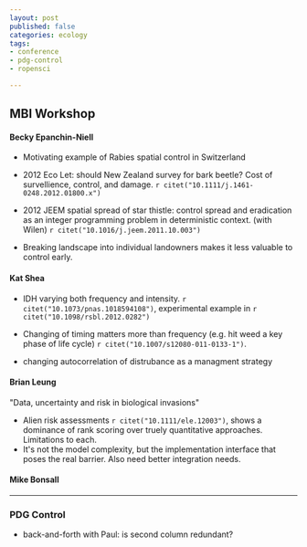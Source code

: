 ```yaml
---
layout: post
published: false
categories: ecology
tags: 
- conference 
- pdg-control 
- ropensci 

---
```


## MBI Workshop


#### Becky Epanchin-Niell

- Motivating example of Rabies spatial control in Switzerland

- 2012 Eco Let: should New Zealand survey for bark beetle? Cost of survellience, control, and damage. `r citet("10.1111/j.1461-0248.2012.01800.x")` 

- 2012 JEEM spatial spread of star thistle: control spread and eradication as an integer programming problem in deterministic context.  (with Wilen)
`r citet("10.1016/j.jeem.2011.10.003")`

- Breaking landscape into individual landowners makes it less valuable to control early.  


####  Kat Shea

- IDH varying both frequency and intensity. `r citet("10.1073/pnas.1018594108")`, experimental example in `r citet("10.1098/rsbl.2012.0282")`

- Changing of timing matters more than frequency (e.g. hit weed a key phase of life cycle) `r citet("10.1007/s12080-011-0133-1")`.  
- changing autocorrelation of distrubance as a managment strategy 


#### Brian Leung

"Data, uncertainty and risk in biological invasions"

- Alien risk assessments `r citet("10.1111/ele.12003")`, shows a dominance of rank scoring over truely quantitative approaches. Limitations to each.  
- It's not the model complexity, but the implementation interface that poses the real barrier. Also need better integration needs.   

#### Mike Bonsall

-------------

### PDG Control 

- back-and-forth with Paul: is second column redundant?



